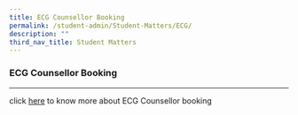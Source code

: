 ```yaml
---
title: ECG Counsellor Booking
permalink: /student-admin/Student-Matters/ECG/
description: ""
third_nav_title: Student Matters
---
```


### **ECG Counsellor Booking**
------------------------------------------------------------------
click [here](https://drive.google.com/file/d/1n9tBvNRdjxvHLjbwVxpxdOceM4GCGL9E/view) to know more about ECG Counsellor booking